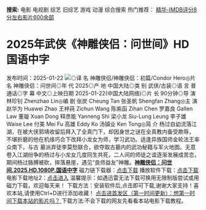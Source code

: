 **搜索:** 电影 电视剧 综艺 旧综艺 游戏 动漫 综合搜索 热门推荐： [精华-IMDB评分8分左右影片600余部](https://www.dytt8.com/html/gndy/jddy/20160320/50510.html)
# 2025年武侠《神雕侠侣：问世间》HD国语中字
发布时间：2025-01-22 
![](https://img9.doubanio.com/view/photo/l_ratio_poster/public/p2905569567.jpg)◎译 名 神雕侠侣/神雕侠侣：初篇/Condor Hero◎片 名 神雕侠侣：问世间◎年 代 2025◎产 地 中国大陆◎类 别 武侠/古装◎语 言 普通话◎字 幕 中文◎上映日期 2025-01-22(中国大陆网络)◎片 长 90分钟◎导 演 林珍钊 Zhenzhao Lin◎编 剧 张炭 Cheung Tan 张圣帆 Shengfan Zhang◎主 演 赵华为 Huawei Zhao 王梓莼 Zichun Wang 陈紫函 Zihan Chen 罗嘉良 Gallen Law 董璇 Xuan Dong 释彦能 Yanneng Shi 梁小龙 Siu-Lung Leung 李子雄 Waise Lee 付美 Mei Fu 高雄 Eddy Ko 汤镇业 Ken Tong◎简 介 杨过自幼流落江湖，在被大侠郭靖收留后拜入了全真门下，却因身世之谜在全真教内备受欺辱， 不堪折磨的他在机缘巧合下改拜小龙女为师，学习武功。适逢异族国师金轮法王率众南下，与古 墓派弃徒李莫愁联合，欲夺取古墓内的武功秘籍与军火地图。无意卷入江湖纷争的杨过与小龙女几度同生共死，二人间的师徒之谊逐渐发展成苦恋，期间杨过胳膊被砍，摔落悬崖，遇见“良师益友”神雕。[**神雕侠侣：问世间.2025.HD.1080P.国语中字**](magnet:?xt=urn:btih:5dba44d09495d5720ad88548c186c4210b3b835b&dn=%e9%98%b3%e5%85%89%e7%94%b5%e5%bd%b1dygod.org.%e7%a5%9e%e9%9b%95%e4%be%a0%e4%be%a3%ef%bc%9a%e9%97%ae%e4%b8%96%e9%97%b4.2025.HD.1080P.%e5%9b%bd%e8%af%ad%e4%b8%ad%e5%ad%97.mkv&tr=udp%3a%2f%2ftracker.opentrackr.org%3a1337%2fannounce&tr=udp%3a%2f%2fexodus.desync.com%3a6969%2fannounce) 磁力链下载器：[点击下载](https://dygod.org/js/bt.htm "qBittorrent") 播放软件下载：[点击下载](https://dygod.org/js/player.htm "PotPlayer") 电影下载地址2：[点击进入](https://dygod.org/ "阳光电影") 温馨提示：如遇迅雷无法下载可换用无限制版尝试或用磁力下载，欢迎每天来！  下载方法：安装软件后,点击即可下载,谢谢大家支持！喜欢本站,请使用Ctrl+D进行添加收藏！ [点击进首发区（第一时间更新）：想第一时间下载本站的影片吗？ ](https://www.ygdy8.net/)下载方法:不会下载的网友先看看本站电影下载教程。